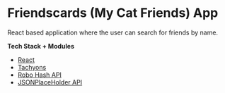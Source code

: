 <h1>Friendscards (My Cat Friends) App</h1>

<p>React based application where the user can search for friends by name.</p>

<strong>Tech Stack + Modules</strong>

<ul>
  <li><a href="https://reactjs.org/">React</a></li>
  <li><a href="http://tachyons.io/docs/">Tachyons</a></li>
  <li><a href="https://robohash.org/">Robo Hash API</a></li>
  <li><a href="https://jsonplaceholder.typicode.com/">JSONPlaceHolder API</a></li>
</ul>
